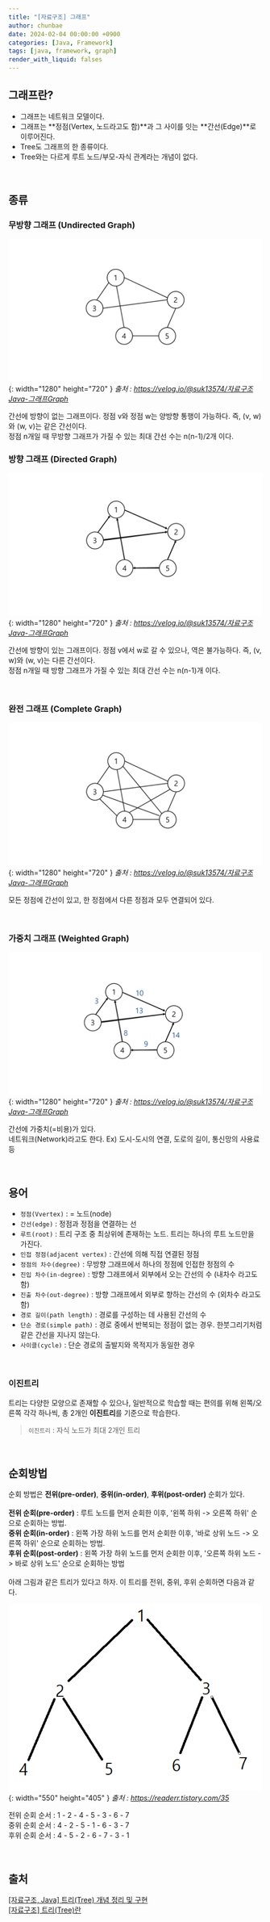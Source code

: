 ```yaml
---
title: "[자료구조] 그래프"
author: chunbae
date: 2024-02-04 00:00:00 +0900
categories: [Java, Framework]
tags: [java, framework, graph]
render_with_liquid: falses
---
```


## 그래프란?

- 그래프는 네트워크 모델이다.
- 그래프는 **정점(Vertex, 노드라고도 함)**과 그 사이를 잇는 **간선(Edge)**로 이루어진다.
- Tree도 그래프의 한 종류이다.
- Tree와는 다르게 루트 노드/부모-자식 관계라는 개념이 없다.

<br>

## 종류

### 무방향 그래프 (Undirected Graph)
![Desktop View](/assets/img/[자료구조]그래프/img01.png){: width="1280" height="720" }
_출처 : https://velog.io/@suk13574/자료구조Java-그래프Graph_

간선에 방향이 없는 그래프이다. 정점 v와 정점 w는 양방향 통행이 가능하다. 즉, (v, w)와 (w, v)는 같은 간선이다.
<br>
정점 n개일 때 무방향 그래프가 가질 수 있는 최대 간선 수는 n(n-1)/2개 이다.

### 방향 그래프 (Directed Graph)

![Desktop View](/assets/img/[자료구조]그래프/img02.png){: width="1280" height="720" }
_출처 : https://velog.io/@suk13574/자료구조Java-그래프Graph_

간선에 방향이 있는 그래프이다. 정점 v에서 w로 갈 수 있으나, 역은 불가능하다. 즉, (v, w)와 (w, v)는 다른 간선이다.
<br>
정점 n개일 때 방향 그래프가 가질 수 있는 최대 간선 수는 n(n-1)개 이다.

<br>

### 완전 그래프 (Complete Graph)

![Desktop View](/assets/img/[자료구조]그래프/img03.png){: width="1280" height="720" }
_출처 : https://velog.io/@suk13574/자료구조Java-그래프Graph_

모든 정점에 간선이 있고, 한 정점에서 다른 정점과 모두 연결되어 있다.

<br>

### 가중치 그래프 (Weighted Graph)

![Desktop View](/assets/img/[자료구조]그래프/img04.png){: width="1280" height="720" }
_출처 : https://velog.io/@suk13574/자료구조Java-그래프Graph_

간선에 가중치(=비용)가 있다. 
<br>네트워크(Network)라고도 한다. Ex) 도시-도시의 연결, 도로의 길이, 통신망의 사용료 등

<br>

## 용어

- `정점(Vvertex)` : = 노드(node)
- `간선(edge)` : 정점과 정점을 연결하는 선
- `루트(root)` : 트리 구조 중 최상위에 존재하는 노드. 트리는 하나의 루트 노드만을 가진다.
- `인접 정점(adjacent vertex)` : 간선에 의해 직접 연결된 정점
- `정점의 차수(degree)` : 무방향 그래프에서 하나의 정점에 인접한 정점의 수
- `진입 차수(in-degree)` : 방향 그래프에서 외부에서 오는 간선의 수 (내차수 라고도 함)
- `진출 차수(out-degree)` : 방향 그래프에서 외부로 향하는 간선의 수 (외차수 라고도 함)
- `경로 길이(path length)` : 경로를 구성하는 데 사용된 간선의 수
- `단순 경로(simple path)` : 경로 중에서 반복되는 정점이 없는 경우. 한붓그리기처럼 같은 간선을 지나지 않는다.
- `사이클(cycle)` : 단순 경로의 출발지와 목적지가 동일한 경우

<br>

### 이진트리

트리는 다양한 모양으로 존재할 수 있으나, 일반적으로 학습할 때는 편의를 위해 왼쪽/오른쪽 각각 하나씩, 총 2개인 **이진트리**를 기준으로 학습한다.

> `이진트리` : 자식 노드가 최대 2개인 트리

<br>

## 순회방법

순회 방법은 **전위(pre-order)**, **중위(in-order)**, **후위(post-order)** 순회가 있다.
<br>
<br>
**전위 순회(pre-order)** : 루트 노드를 먼저 순회한 이후, '왼쪽 하위 -> 오른쪽 하위' 순으로 순회하는 방법.
<br>
**중위 순회(in-order)** : 왼쪽 가장 하위 노드를 먼저 순회한 이후, '바로 상위 노드 -> 오른쪽 하위' 순으로 순회하는 방법.
<br>
**후위 순회(post-order)** : 왼쪽 가장 하위 노드를 먼저 순회한 이후, '오른쪽 하위 노드 -> 바로 상위 노드' 순으로 순회하는 방법
<br>
<br>
아래 그림과 같은 트리가 있다고 하자. 이 트리를 전위, 중위, 후위 순회하면 다음과 같다.

![Desktop View](/assets/img/[자료구조]트리/img01.png){: width="550" height="405" }
_출처 : https://readerr.tistory.com/35_

전위 순회 순서 : 1 - 2 - 4 - 5 - 3 - 6 - 7
<br>
중위 순회 순서 : 4 - 2 - 5 - 1 - 6 - 3 - 7
<br>
후위 순회 순서 : 4 - 5 - 2 - 6 - 7 - 3 - 1

<br>

## 출처

[[자료구조, Java] 트리(Tree) 개념 정리 및 구현](https://readerr.tistory.com/35)
<br>
[[자료구조] 트리(Tree)란](https://gmlwjd9405.github.io/2018/08/12/data-structure-tree.html)